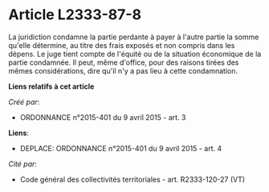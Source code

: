 # Article L2333-87-8

La juridiction condamne la partie perdante à payer à l'autre partie la somme qu'elle détermine, au titre des frais exposés et
non compris dans les dépens. Le juge tient compte de l'équité ou de la situation économique de la partie condamnée. Il peut,
même d'office, pour des raisons tirées des mêmes considérations, dire qu'il n'y a pas lieu à cette condamnation.

**Liens relatifs à cet article**

_Créé par_:

  - ORDONNANCE n°2015-401 du 9 avril 2015 - art. 3

**Liens**:

  - DEPLACE: ORDONNANCE n°2015-401 du 9 avril 2015 - art. 4

_Cité par_:

  - Code général des collectivités territoriales - art. R2333-120-27 (VT)
